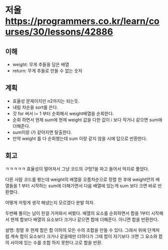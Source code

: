 # 저울 <https://programmers.co.kr/learn/courses/30/lessons/42886>

## 이해

- weight: 무게 추들을 담은 배열
- return: 무게 추들로 만들 수 없는 숫자

## 계획

- 효율성 문제이지만 n2까지는 되는듯.
- 내림 차순을 sort를 쓴다.
- 갓 for 써서  i= 1 부터 순회해서 weight배열을 순회한다.
- 순회 하면서 현제 sum에 현제 weight 값을 다한 값이 i 보다 작거나 같으면 sum에 더해준다. 
- sum이랑 i가 같아지면 탈출한다.
- 만약 weight 를 다 순회했는데 sum 이랑 같지 않을 시에 답으로 반환한다.

## 회고


ㅋㅋㅋㅋㅋ 효율성이 떨어져서 그냥 코드의 구멍?을 파고 들어서 억지로 풀었다.

다른 사람 코드를 봤는데  weight의 배열을 오름차순으로 정렬 한 후에 weight안의 배열들을 1 부터 시작하는 sum에 더해가면서 다음 배열에 있는게 sum 보다 크면 바로 반환했다.

어떻게 저렇게 생각 해냈는지 모르겠다 분발 하자.

두번째 풀이는 남이 한걸 가져와서 써봤다. 배열의 요소를 순회하면서 합을 1부터 시작해서 현제 합보다 배열의 요소보다 크거나 같으면 합에 더해준다. 아니면 합을 반환한다. 

설명: 정렬 후 현제 합은 합 이하의 모든 수의 조합을 만들 수 있다. 그래서 위에 단계처럼 계속 합이 요소보다 크거나 같을때만 더하다가 그때 합이 자기보다 크면 그 요소와 합의 사이에 있는 수를 조합 하지 못한다.고로 합을 반환.